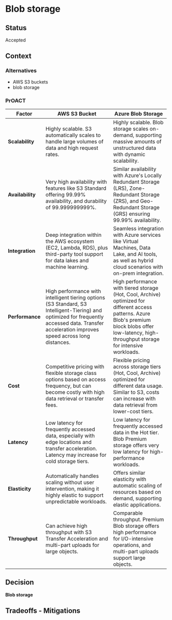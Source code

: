 # Blob storage

## Status
Accepted

## Context

### Alternatives
* AWS S3 buckets
* blob storage

### PrOACT
| Factor         | **AWS S3 Bucket**                                           | **Azure Blob Storage**                                           |
| -------------- | ------------------------------------------------------------| ----------------------------------------------------------------|
| **Scalability**| Highly scalable. S3 automatically scales to handle large volumes of data and high request rates. | Highly scalable. Blob storage scales on-demand, supporting massive amounts of unstructured data with dynamic scalability. |
| **Availability**| Very high availability with features like S3 Standard offering 99.99% availability, and durability of 99.999999999%. | Similar availability with Azure's Locally Redundant Storage (LRS), Zone-Redundant Storage (ZRS), and Geo-Redundant Storage (GRS) ensuring 99.99% availability. |
| **Integration**| Deep integration within the AWS ecosystem (EC2, Lambda, RDS), plus third-party tool support for data lakes and machine learning. | Seamless integration with Azure services like Virtual Machines, Data Lake, and AI tools, as well as hybrid cloud scenarios with on-prem integration. |
| **Performance**| High performance with intelligent tiering options (S3 Standard, S3 Intelligent-Tiering) and optimized for frequently accessed data. Transfer acceleration improves speed across long distances. | High performance with tiered storage (Hot, Cool, Archive) optimized for different access patterns. Azure Blob's premium block blobs offer low-latency, high-throughput storage for intensive workloads. |
| **Cost**       | Competitive pricing with flexible storage class options based on access frequency, but can become costly with high data retrieval or transfer fees. | Flexible pricing across storage tiers (Hot, Cool, Archive) optimized for different data usage. Similar to S3, costs can increase with data retrieval from lower-cost tiers. |
| **Latency**    | Low latency for frequently accessed data, especially with edge locations and transfer acceleration. Latency may increase for cold storage tiers. | Low latency for frequently accessed data in the Hot tier. Blob Premium storage offers very low latency for high-performance workloads. |
| **Elasticity** | Automatically handles scaling without user intervention, making it highly elastic to support unpredictable workloads. | Offers similar elasticity with automatic scaling of resources based on demand, supporting elastic applications. |
| **Throughput** | Can achieve high throughput with S3 Transfer Acceleration and multi-part uploads for large objects. | Comparable throughput. Premium Blob storage offers high performance for I/O-intensive operations, and multi-part uploads support large objects. |

## Decision

**Blob storage**

## Tradeoffs - Mitigations